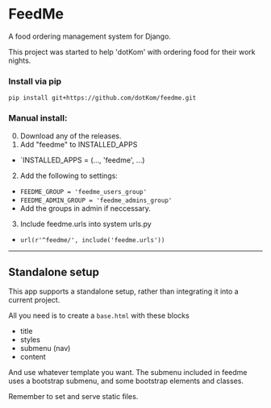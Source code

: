 FeedMe
===========  

A food ordering management system for Django.

This project was started to help 'dotKom' with ordering food for their work nights.

### Install via pip
`pip install git+https://github.com/dotKom/feedme.git`

### Manual install:

0. Download any of the releases.
1. Add "feedme" to INSTALLED_APPS  
 - `INSTALLED_APPS = (…, 'feedme', …)  
2. Add the following to settings:  
 - `FEEDME_GROUP = 'feedme_users_group'`  
 - `FEEDME_ADMIN_GROUP = 'feedme_admins_group'`  
 - Add the groups in admin if neccessary.  
3. Include feedme.urls into system urls.py
 - `url(r'^feedme/', include('feedme.urls'))`  

---
## Standalone setup

This app supports a standalone setup, rather than integrating it into a current project.

All you need is to create a `base.html` with these blocks

- title
- styles
- submenu (nav)
- content

And use whatever template you want.
The submenu included in feedme uses a bootstrap submenu, and some bootstrap elements and classes.

Remember to set and serve static files.
